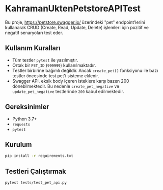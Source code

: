 # KahramanUktenPetstoreAPITest

Bu proje, https://petstore.swagger.io/ üzerindeki "pet" endpoint'lerini kullanarak CRUD (Create, Read, Update, Delete) işlemleri için pozitif ve negatif senaryoları test eder.

## Kullanım Kuralları

- Tüm testler `pytest` ile yazılmıştır.
- Ortak bir `PET_ID` (`999999`) kullanılmaktadır.
- Testler birbirine bağımlı değildir. Ancak `create_pet()` fonksiyonu ile bazı testler öncesinde test pet'i sisteme eklenir.
- Swagger API, eksik body içeren isteklere karşı bazen 200 dönebilmektedir. Bu nedenle `create_pet_negative` ve `update_pet_negative` testlerinde `200` kabul edilmektedir.

## Gereksinimler

- Python 3.7+
- `requests`
- `pytest`

## Kurulum

```bash
pip install -r requirements.txt
```

## Testleri Çalıştırmak

```bash
pytest tests/test_pet_api.py
```
